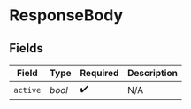 # ResponseBody


## Fields

| Field              | Type               | Required           | Description        |
| ------------------ | ------------------ | ------------------ | ------------------ |
| `active`           | *bool*             | :heavy_check_mark: | N/A                |